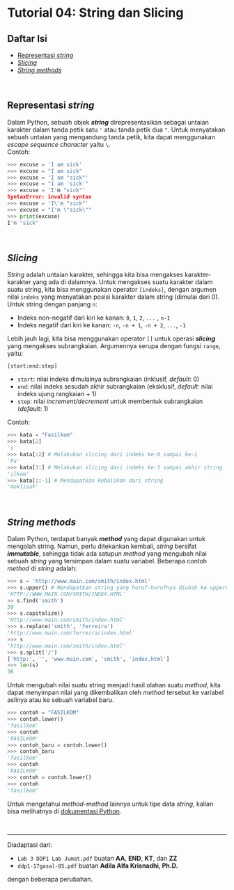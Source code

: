 # Tutorial 04: String dan Slicing

## Daftar Isi

- [Representasi *string*](#representasi-string)
- [*Slicing*](#slicing)
- [*String methods*](#string-methods)

<br>

## Representasi *string*

Dalam Python, sebuah objek ***string*** direpresentasikan sebagai untaian
karakter dalam tanda petik satu `'` atau tanda petik dua `"`. Untuk menyatakan
sebuah untaian yang mengandung tanda petik, kita dapat menggunakan *escape
sequence character* yaitu `\`.  
Contoh:

```python
>>> excuse = 'I am sick'
>>> excuse = "I am sick"
>>> excuse = 'I am "sick"'
>>> excuse = "I am 'sick'"
>>> excuse = 'I'm "sick"'
SyntaxError: invalid syntax
>>> excuse = 'I\'m "sick"'
>>> excuse = "I'm \"sick\""
>>> print(excuse)
I'm "sick"
```

<br>

## *Slicing*

*String* adalah untaian karakter, sehingga kita bisa mengakses
karakter-karakter yang ada di dalamnya. Untuk mengakses suatu karakter dalam
suatu string, kita bisa menggunakan operator `[indeks]`, dengan argumen nilai
`indeks` yang menyatakan posisi karakter dalam string (dimulai dari 0).  
Untuk string dengan panjang `n`:

- Indeks non-negatif dari kiri ke kanan: `0`, `1`, `2`, `...` , `n-1`
- Indeks negatif dari kiri ke kanan: `-n`, `-n + 1`, `-n + 2`, `...`, `-1`

Lebih jauh lagi, kita bisa menggunakan operator `[]` untuk operasi
***slicing*** yang mengakses subrangkaian. Argumennya serupa dengan fungsi
`range`, yaitu:

`[start:end:step]`

- `start`: nilai indeks dimulainya subrangkaian (inklusif, *default*: 0)
- `end`: nilai indeks sesudah akhir subrangkaian (eksklusif, *default*: nilai
  indeks ujung rangkaian + 1)
- `step`: nilai *increment/decrement* untuk membentuk subrangkaian
  (*default*: 1)

Contoh:

```python
>>> kata = "Fasilkom"
>>> kata[2]
's'
>>> kata[:2] # Melakukan slicing dari indeks ke-0 sampai ke-1
'Fa'
>>> kata[3:] # Melakukan slicing dari indeks ke-3 sampai akhir string
'ilkom'
>>> kata[::-1] # Mendapatkan kebalikan dari string
'moklisaF'
```

<br>

## *String methods*

Dalam Python, terdapat banyak ***method*** yang dapat digunakan untuk mengolah
string. Namun, perlu ditekankan kembali, *string* bersifat ***immutable***,
sehingga tidak ada satupun *method* yang mengubah nilai sebuah *string* yang
tersimpan dalam suatu variabel. Beberapa contoh *method* di *string* adalah:

```python
>>> s = 'http://www.main.com/smith/index.html'
>>> s.upper() # Mendapatkan string yang huruf-hurufnya diubah ke uppercase
'HTTP://WWW.MAIN.COM/SMITH/INDEX.HTML'
>> s.find('smith')
20
>>> s.capitalize()
'Http://www.main.com/smith/index.html'
>>> s.replace('smith', 'ferreira')
'http://www.main.com/ferreira/index.html'
>>> s
'http://www.main.com/smith/index.html'
>>> s.split('/')
['http:', '', 'www.main.com', 'smith', 'index.html']
>>> len(s)
36
```

Untuk mengubah nilai suatu string menjadi hasil olahan suatu *method*, kita
dapat menyimpan nilai yang dikembalikan oleh *method* tersebut ke variabel
aslinya atau ke sebuah variabel baru.

```python
>>> contoh = "FASILKOM"
>>> contoh.lower()
'fasilkom'
>>> contoh
'FASILKOM'
>>> contoh_baru = contoh.lower()
>>> contoh_baru
'fasilkom'
>>> contoh
'FASILKOM'
>>> contoh = contoh.lower()
>>> contoh
'fasilkom'
```

Untuk mengetahui *method-method* lainnya untuk tipe data *string*, kalian bisa
melihatnya di [dokumentasi Python][string docs].

<br>

---

Diadaptasi dari:

- `Lab 3 DDP1 Lab Jumat.pdf` buatan **AA**, **END**, **KT**, dan **ZZ**
- `ddp1-17gasal-05.pdf` buatan **Adila Alfa Krisnadhi, Ph.D.**

dengan beberapa perubahan.

[string docs]: https://docs.python.org/3/library/string.html

